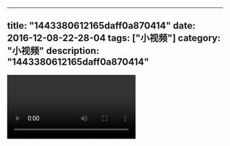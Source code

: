 
---
title: "1443380612165daff0a870414"
date: 2016-12-08-22-28-04
tags: ["小视频"]
category: "小视频"
description: "1443380612165daff0a870414"
---
<video src="http://ohtsqip0g.bkt.clouddn.com/1443380612165daff0a870414.mp4" controls="controls"></video>
